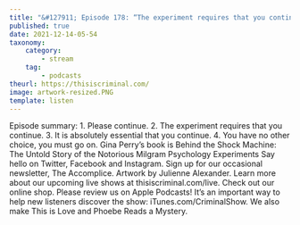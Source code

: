 ```yaml
---
title: "&#127911; Episode 178: “The experiment requires that you continue.”"
published: true
date: 2021-12-14-05-54
taxonomy:
    category:
        - stream
    tag:
        - podcasts
theurl: https://thisiscriminal.com/
image: artwork-resized.PNG
template: listen
---
```


Episode summary: 1. Please continue. 2. The experiment requires that you continue. 3. It is absolutely essential that you continue. 4. You have no other choice, you must go on. Gina Perry&rsquo;s book is Behind the Shock Machine: The Untold Story of the Notorious Milgram Psychology Experiments Say hello on Twitter, Facebook and Instagram. Sign up for our occasional newsletter, The Accomplice. Artwork by Julienne Alexander. Learn more about our upcoming live shows at thisiscriminal.com/live. Check out our online shop. Please review us on Apple Podcasts! It&rsquo;s an important way to help new listeners discover the show: iTunes.com/CriminalShow. We also make This is Love and Phoebe Reads a Mystery.
